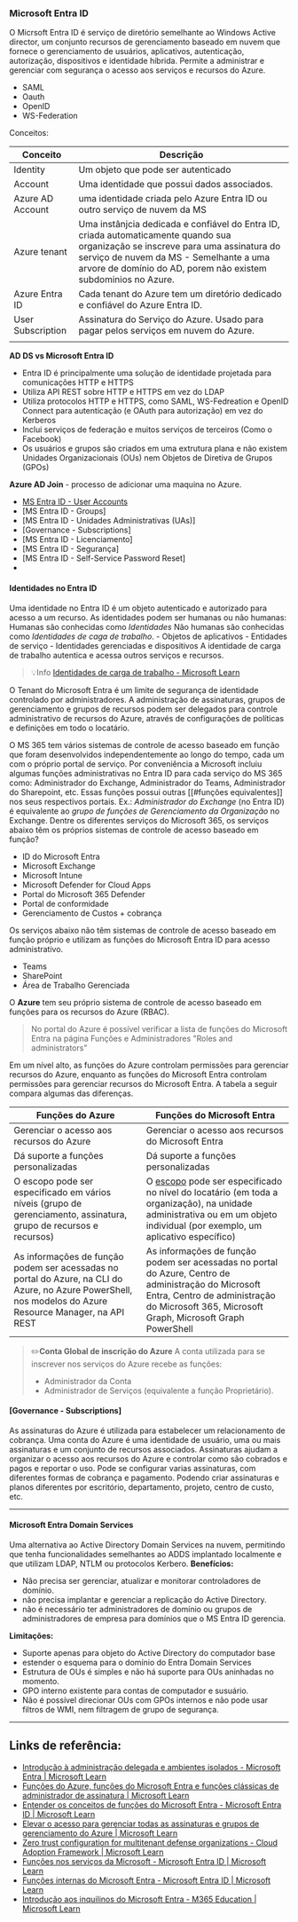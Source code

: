 ### Microsoft Entra ID
O Micrsoft Entra ID é serviço de diretório semelhante ao Windows Active director,  um conjunto recursos de gerenciamento baseado em nuvem que fornece o gerenciamento de usuários, aplicativos, autenticação, autorização, dispositivos e identidade híbrida. Permite a administrar e gerenciar com segurança o acesso aos serviços e recursos do Azure.

- SAML
- Oauth
- OpenID
- WS-Federation

Conceitos:

| Conceito           | Descrição                                                                                                                                                                                                                                  |
| ----------------- | -------------------------------------------------------------------------------------------------------------------------------------------------------------------------------------------------------------------------------------------- |
| Identity          | Um objeto que pode ser autenticado                                                                                                                                                                                                           |
| Account           | Uma identidade que possui dados associados.                                                                                                                                                                                                  |
| Azure AD Account  | uma identidade criada pelo Azure Entra ID ou outro serviço de nuvem da MS                                                                                                                                                                    |
| Azure tenant | Uma instânjcia dedicada e confiável do Entra ID, criada automaticamente quando sua organização se inscreve para uma assinatura do serviço de nuvem da MS - Semelhante a uma arvore de domínio do AD, porem não existem subdominios no Azure. |
| Azure Entra ID    | Cada tenant do Azure tem um diretório dedicado e confiável do Azure Entra ID.                                                                                                                                                                |
| User Subscription | Assinatura do Serviço do Azure. Usado para pagar pelos serviços em nuvem do Azure.                                                                                                                                                           |
|                   |                                                                                                                                                                                                                                              |

**AD DS vs Microsoft Entra ID**
- Entra ID é principalmente uma solução de identidade projetada para comunicações HTTP e HTTPS
- Utiliza API REST sobre HTTP e HTTPS em vez do LDAP
- Utiliza protocolos HTTP e HTTPS, como SAML, WS-Fedreation e OpenID Connect para autenticação (e OAuth para autorização) em vez do Kerberos
- Inclui serviços de federação e muitos serviços de terceiros (Como o Facebook)
- Os usuários e grupos são criados em uma extrutura plana e não existem Unidades Organizacionais (OUs) nem Objetos de Diretiva de Grupos (GPOs)

**Azure AD Join** - processo de adicionar uma maquina no Azure.

* [MS Entra ID - User Accounts](<MS Entra ID - User Accounts.md>)
* [MS Entra ID - Groups]
* [MS Entra ID - Unidades Administrativas (UAs)]
* [Governance - Subscriptions]
* [MS Entra ID - Licenciamento]
* [MS Entra ID - Segurança]
* [MS Entra ID - Self-Service Password Reset]
* 

#### Identidades no Entra ID

Uma identidade no Entra ID é um objeto autenticado e autorizado para acesso a um recurso. 
As identidades podem ser humanas ou não humanas:
	Humanas são conhecidas como *Identidades*
	Não humanas são conhecidas como *Identidades de caga de trabalho*.
		- Objetos de aplicativos
		- Entidades de serviço
		- Identidades gerenciadas e dispositivos
	A identidade de carga de trabalho autentica e acessa outros serviços e recursos.


>💡Info 
>[Identidades de carga de trabalho - Microsoft Learn](https://learn.microsoft.com/pt-br/entra/workload-id/workload-identities-overview) 

O Tenant do Microsoft Entra é um limite de segurança de identidade controlado por administradores.
A administração de assinaturas, grupos de gerenciamento e grupos de recursos podem ser delegados para controle administrativo de recursos do Azure, através de configurações de políticas e definições em todo o locatário.

O MS 365 tem vários sistemas de controle de acesso baseado em função que foram desenvolvidos independentemente ao longo do tempo, cada um com o próprio portal de serviço. 
Por conveniência a Microsoft incluiu algumas funções administrativas no Entra ID para cada serviço do MS 365 como: Administrador do Exchange, Administrador do Teams, Administrador do Sharepoint, etc. Essas funções possui outras [[#funções equivalentes]] nos seus respectivos portais. 
Ex.: *Administrador do Exchange* (no Entra ID) é equivalente ao *grupo de funções de Gerenciamento da Organização* no Exchange.
Dentre os diferentes serviços do Microsoft 365, os serviços abaixo têm os próprios sistemas de controle de acesso baseado em função?

- ID do Microsoft Entra
- Microsoft Exchange
- Microsoft Intune
- Microsoft Defender for Cloud Apps
- Portal do Microsoft 365 Defender
- Portal de conformidade
- Gerenciamento de Custos + cobrança

Os serviços abaixo não têm sistemas de controle de acesso baseado em função próprio e utilizam as funções do Microsoft Entra ID para acesso administrativo.
- Teams
- SharePoint
- Área de Trabalho Gerenciada

O **Azure** tem seu próprio sistema de controle de acesso baseado em funções para os recursos do Azure (RBAC).

> No portal do Azure é possível verificar a lista de funções do Microsoft Entra na página Funções e Administradores "Roles and administrators"

Em um nível alto, as funções do Azure controlam permissões para gerenciar recursos do Azure, enquanto as funções do Microsoft Entra controlam permissões para gerenciar recursos do Microsoft Entra. A tabela a seguir compara algumas das diferenças.

|Funções do Azure|Funções do Microsoft Entra|
|---|---|
|Gerenciar o acesso aos recursos do Azure|Gerenciar o acesso aos recursos do Microsoft Entra|
|Dá suporte a funções personalizadas|Dá suporte a funções personalizadas|
|O escopo pode ser especificado em vários níveis (grupo de gerenciamento, assinatura, grupo de recursos e recursos)|O [escopo](https://learn.microsoft.com/pt-br/azure/active-directory/roles/custom-overview#scope) pode ser especificado no nível do locatário (em toda a organização), na unidade administrativa ou em um objeto individual (por exemplo, um aplicativo específico)|
|As informações de função podem ser acessadas no portal do Azure, na CLI do Azure, no Azure PowerShell, nos modelos do Azure Resource Manager, na API REST|As informações de função podem ser acessadas no portal do Azure, Centro de administração do Microsoft Entra, Centro de administração do Microsoft 365, Microsoft Graph, Microsoft Graph PowerShell|

>✏️**Conta Global de inscrição do Azure**
>  A conta utilizada para se inscrever nos serviços do Azure recebe as funções:
>- Administrador da Conta
>- Administrador de Serviços (equivalente a função Proprietário).

#### [Governance - Subscriptions]

As assinaturas do Azure é utilizada para estabelecer um relacionamento de cobrança. Uma conta do Azure é uma identidade de usuário, uma ou mais assinaturas e um conjunto de recursos associados.
Assinaturas ajudam a organizar o acesso aos recursos do Azure e controlar como são cobrados e pagos e reportar o uso.
Pode se configurar varias assinaturas, com diferentes formas de cobrança e pagamento. Podendo criar assinaturas e planos diferentes por escritório, departamento, projeto, centro de custo, etc.

----------------

#### Microsoft Entra Domain Services
Uma alternativa ao Active Directory Domain Services na nuvem, permitindo que tenha funcionalidades semelhantes ao ADDS implantado localmente e que utilizam LDAP, NTLM ou protocolos Kerbero.
**Benefícios:**
- Não precisa ser gerenciar, atualizar e monitorar controladores de domínio.
- não precisa implantar e gerenciar a replicação do Active Directory.
- não é necessário ter administradores de domínio ou grupos de administradores de empresa para domínios que o MS Entra ID gerencia.

**Limitações:**
- Suporte apenas para objeto do Active Directory do computador base
- estender o esquema para o domínio do Entra Domain Services
- Estrutura de OUs é simples e não há suporte para OUs aninhadas no momento.
- GPO interno existente para contas de computador e susuário.
- Não é possível direcionar OUs com GPOs internos e não pode usar filtros de WMI, nem filtragem de grupo de segurança.

-----------
## **Links de referência:**

- [Introdução à administração delegada e ambientes isolados - Microsoft Entra | Microsoft Learn](https://learn.microsoft.com/pt-br/entra/architecture/secure-introduction)
- [Funções do Azure, funções do Microsoft Entra e funções clássicas de administrador de assinatura | Microsoft Learn](https://learn.microsoft.com/pt-br/azure/role-based-access-control/rbac-and-directory-admin-roles)
- [Entender os conceitos de funções do Microsoft Entra - Microsoft Entra ID | Microsoft Learn](https://learn.microsoft.com/pt-br/entra/identity/role-based-access-control/concept-understand-roles)
- [Elevar o acesso para gerenciar todas as assinaturas e grupos de gerenciamento do Azure | Microsoft Learn](https://learn.microsoft.com/pt-br/azure/role-based-access-control/elevate-access-global-admin?tabs=azure-portal)
- [Zero trust configuration for multitenant defense organizations - Cloud Adoption Framework | Microsoft Learn](https://learn.microsoft.com/en-us/azure/cloud-adoption-framework/scenarios/defense/identity/multi-tenant/zero-trust-configuration)
- [Funções nos serviços da Microsoft - Microsoft Entra ID | Microsoft Learn](https://learn.microsoft.com/pt-br/entra/identity/role-based-access-control/m365-workload-docs)
- [Funções internas do Microsoft Entra - Microsoft Entra ID | Microsoft Learn](https://learn.microsoft.com/pt-br/entra/identity/role-based-access-control/permissions-reference)
- [Introdução aos inquilinos do Microsoft Entra - M365 Education | Microsoft Learn](https://learn.microsoft.com/pt-br/microsoft-365/education/deploy/intro-azure-active-directory)